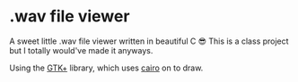 # .wav file viewer
A sweet little .wav file viewer written in beautiful C 😎
This is a class project but I totally would've made it anyways.

Using the [GTK+][gtk] library, which uses [cairo][cairo] on to draw.

[gtk]: https://gtk.org
[cairo]: https://www.cairographics.org/
